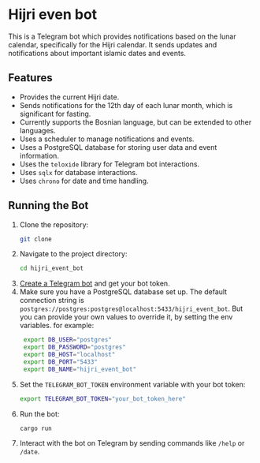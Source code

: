 # Hijri even bot

This is a Telegram bot which provides notifications based on the lunar calendar, specifically for the Hijri calendar. It sends updates and notifications about important islamic dates and events.

## Features

- Provides the current Hijri date.
- Sends notifications for the 12th day of each lunar month, which is significant for fasting.
- Currently supports the Bosnian language, but can be extended to other languages.
- Uses a scheduler to manage notifications and events.
- Uses a PostgreSQL database for storing user data and event information.
- Uses the `teloxide` library for Telegram bot interactions.
- Uses `sqlx` for database interactions.
- Uses `chrono` for date and time handling.

## Running the Bot

1. Clone the repository:
   ```bash
   git clone
   ```
2. Navigate to the project directory:
   ```bash
   cd hijri_event_bot
   ```
3. [Create a Telegram bot](https://core.telegram.org/bots/tutorial) and get your bot token.
4. Make sure you have a PostgreSQL database set up. The default connection string is `postgres://postgres:postgres@localhost:5433/hijri_event_bot`. But you can provide your own values to override it, by setting the env variables. for example:
   ```bash
    export DB_USER="postgres"
    export DB_PASSWORD="postgres"
    export DB_HOST="localhost"
    export DB_PORT="5433"
    export DB_NAME="hijri_event_bot"
   ```
5. Set the `TELEGRAM_BOT_TOKEN` environment variable with your bot token:
   ```bash
   export TELEGRAM_BOT_TOKEN="your_bot_token_here"
   ```
6. Run the bot:
   ```bash
   cargo run
   ```
7. Interact with the bot on Telegram by sending commands like `/help` or `/date`.
